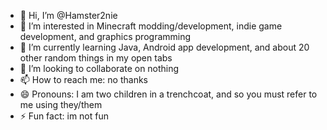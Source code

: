 - 👋 Hi, I’m @Hamster2nie
- 👀 I’m interested in Minecraft modding/development, indie game development, and graphics programming
- 🌱 I’m currently learning Java, Android app development, and about 20 other random things in my open tabs
- 💞️ I’m looking to collaborate on nothing
- 📫 How to reach me: no thanks
- 😄 Pronouns: I am two children in a trenchcoat, and so you must refer to me using they/them
- ⚡ Fun fact: im not fun
